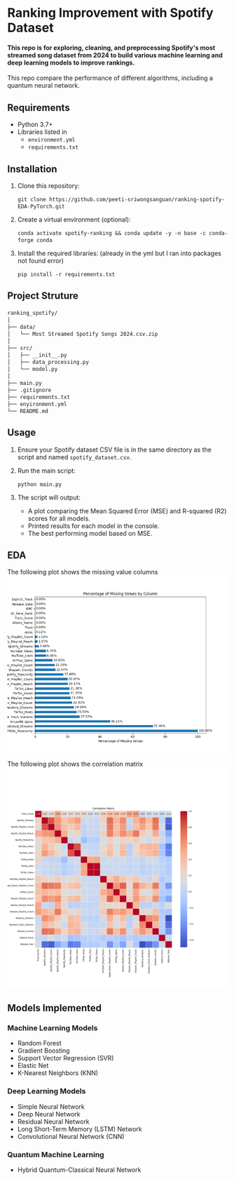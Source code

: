 # Ranking Improvement with Spotify Dataset

#### This repo is for exploring, cleaning, and preprocessing Spotify's most streamed song dataset from 2024 to build various machine learning and deep learning models to improve rankings.

This repo compare the performance of different algorithms, including a quantum neural network.


## Requirements

- Python 3.7+
- Libraries listed in 
  - `environment.yml` 
  - `requirements.txt`

## Installation

1. Clone this repository:
   ```
   git clone https://github.com/peeti-sriwongsanguan/ranking-spotify-EDA-PyTorch.git
   ```

2. Create a virtual environment (optional):
   ```
   conda activate spotify-ranking && conda update -y -n base -c conda-forge conda
   ```

3. Install the required libraries: (already in the yml but I ran into packages not found error)
   ```
   pip install -r requirements.txt
   ```
   
## Project Struture
```
ranking_spotify/
│
├── data/
│   └── Most Streamed Spotify Songs 2024.csv.zip
│
├── src/
│   ├── __init__.py
│   ├── data_processing.py
│   └── model.py
│
├── main.py
├── .gitignore
├── requirements.txt
├── enyironment.yml
└── README.md
```

## Usage

1. Ensure your Spotify dataset CSV file is in the same directory as the script and named `spotify_dataset.csv`.

2. Run the main script:
   ```
   python main.py
   ```

3. The script will output:
   - A plot comparing the Mean Squared Error (MSE) and R-squared (R2) scores for all models.
   - Printed results for each model in the console.
   - The best performing model based on MSE.

## EDA
The following plot shows the missing value columns
![missing](image/missing_values_plot.png)

The following plot shows the correlation matrix
![correlation](image/correlation_matrix.png)

## Models Implemented

### Machine Learning Models
- Random Forest
- Gradient Boosting
- Support Vector Regression (SVR)
- Elastic Net
- K-Nearest Neighbors (KNN)

### Deep Learning Models
- Simple Neural Network
- Deep Neural Network
- Residual Neural Network
- Long Short-Term Memory (LSTM) Network
- Convolutional Neural Network (CNN)

### Quantum Machine Learning
- Hybrid Quantum-Classical Neural Network

